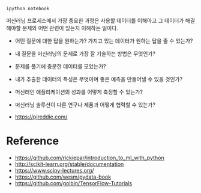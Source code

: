 

```
ipython notebook
```

머신러닝 프로세스에서 가장 중요한 과정은 사용할 데이터를 이해아고 그 데이터가 해결해야할 문제와 어떤 관련이 있는지 이해하는 일이다.

- 어떤 질문에 대한 답을 원하는가? 가지고 있는 데이터가 원하는 답을 줄 수 있는가?
- 내 질문을 머신러닝의 문제로 가장 잘 기술하는 방법은 무엇인가?
- 문제를 풀기에 충분한 데이터를 모았는가?
- 내가 추출한 데이터의 특성은 무엇이며 좋은 예측을 만들어낼 수 있을 것인가?
- 머신러인 애플리케이션의 성과를 어떻게 측정할 수 있는가?
- 머신러닝 솔루션이 다른 연구나 제품과 어떻게 협력할 수 있는가?

- https://pjreddie.com/

# Reference

- https://github.com/rickiepar/introduction_to_ml_with_python
- http://scikit-learn.org/stable/documentation
- https://www.scipy-lectures.org/
- https://github.com/wesm/pydata-book
- https://github.com/golbin/TensorFlow-Tutorials
